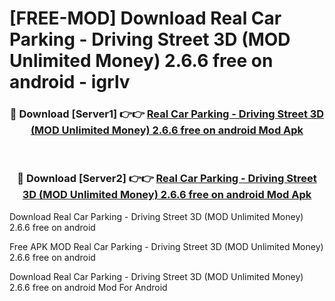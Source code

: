 # [FREE-MOD] Download Real Car Parking - Driving Street 3D (MOD Unlimited Money) 2.6.6 free on android - igrlv


<div align="center">
<h3>🔴 Download [Server1] 👉👉 <a href="https://apk-comot.site?title=Real_Car_Parking_-_Driving_Street_3D_(MOD_Unlimited_Money)_2.6.6_free_on_android">Real Car Parking - Driving Street 3D (MOD Unlimited Money) 2.6.6 free on android Mod Apk</a></h3><br>

<h3>🔴 Download [Server2] 👉👉 <a href="https://apk-comot.site?title=Real_Car_Parking_-_Driving_Street_3D_(MOD_Unlimited_Money)_2.6.6_free_on_android">Real Car Parking - Driving Street 3D (MOD Unlimited Money) 2.6.6 free on android Mod Apk</a></h3>
</div>



Download Real Car Parking - Driving Street 3D (MOD Unlimited Money) 2.6.6 free on android 

Free APK MOD Real Car Parking - Driving Street 3D (MOD Unlimited Money) 2.6.6 free on android 

Download Real Car Parking - Driving Street 3D (MOD Unlimited Money) 2.6.6 free on android Mod For Android
